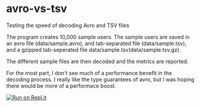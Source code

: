 # avro-vs-tsv

Testing the speed of decoding Avro and TSV files

The program creates 10,000 sample users.
The sample users are saved in an avro file (data/sample.avro), and tab-separated file (data/sample.tsv), and a gzipped tab-seperated file data/sample.tsv(data/sample.tsv.gz).

The different sample files are then decoded and the metrics are reported.

For the most part, I don't see much of a performance benefit in the decoding process. I really like the type guarantees of avro, but I was hoping there would be more of a performace boost.

[![Run on Repl.it](https://repl.it/badge/github/sbwrege2z/avro-vs-tsv)](https://repl.it/github/sbwrege2z/avro-vs-tsv)
